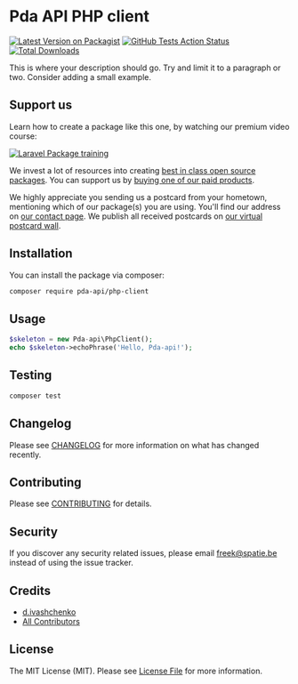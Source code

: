 # Pda API PHP client

[![Latest Version on Packagist](https://img.shields.io/packagist/v/pda-api/php-client.svg?style=flat-square)](https://packagist.org/packages/pda-api/php-client)
[![GitHub Tests Action Status](https://img.shields.io/github/workflow/status/pda-api/php-client/run-tests?label=tests)](https://github.com/pda-api/php-client/actions?query=workflow%3Arun-tests+branch%3Amaster)
[![Total Downloads](https://img.shields.io/packagist/dt/pda-api/php-client.svg?style=flat-square)](https://packagist.org/packages/pda-api/php-client)


This is where your description should go. Try and limit it to a paragraph or two. Consider adding a small example.

## Support us

Learn how to create a package like this one, by watching our premium video course:

[![Laravel Package training](https://spatie.be/github/package-training.jpg)](https://laravelpackage.training)

We invest a lot of resources into creating [best in class open source packages](https://spatie.be/open-source). You can support us by [buying one of our paid products](https://spatie.be/open-source/support-us).

We highly appreciate you sending us a postcard from your hometown, mentioning which of our package(s) you are using. You'll find our address on [our contact page](https://spatie.be/about-us). We publish all received postcards on [our virtual postcard wall](https://spatie.be/open-source/postcards).

## Installation

You can install the package via composer:

```bash
composer require pda-api/php-client
```

## Usage

``` php
$skeleton = new Pda-api\PhpClient();
echo $skeleton->echoPhrase('Hello, Pda-api!');
```

## Testing

``` bash
composer test
```

## Changelog

Please see [CHANGELOG](CHANGELOG.md) for more information on what has changed recently.

## Contributing

Please see [CONTRIBUTING](.github/CONTRIBUTING.md) for details.

## Security

If you discover any security related issues, please email freek@spatie.be instead of using the issue tracker.

## Credits

- [d.ivashchenko](https://github.com/d.ivashchenko)
- [All Contributors](../../contributors)

## License

The MIT License (MIT). Please see [License File](LICENSE.md) for more information.
